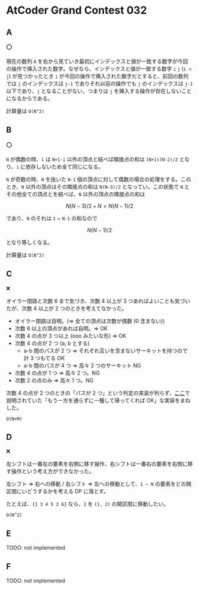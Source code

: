 # AtCoder Grand Contest 032

## A

:o:

現在の数列 `A` を右から見ていき最初にインデックスと値が一致する数字が今回の操作で挿入された数字。なぜなら、インデックスと値が一致する数字 `i` `j` (`i < j`) が見つかったとき `i` が今回の操作で挿入された数字だとすると、前回の数列では `j` のインデックスは `j-1` でありそれ以前の操作でも `j` のインデックスは `j-1` 以下であり、`j` となることがない、つまりは `j` を挿入する操作が存在しないことになるからである。

計算量は `O(N^2)`


## B

:o:

`N` が偶数の時、`i` は `N+1-i` 以外の頂点と結べば隣接点の和は `(N+1)(N-2)/2` となり、`i` に依存しないため全て同じになる。

`N` が奇数の時、`N` を抜いた `N-1` 個の頂点に対して偶数の場合の処理をする。このとき、`N` 以外の頂点はその隣接点の和は `N(N-3)/2` となってい。この状態で `N` とその他全ての頂点とを結べば、`N` 以外の頂点の隣接点の和は

```math
N(N-3)/2 + N = N(N-1)/2
```

であり、`N` のそれは `1` ~ `N-1` の和なので

```math
N(N-1)/2
```

となり等しくなる。

計算量は `O(N^2)`


## C

:x:

オイラー閉路と次数 6 まで気づき、次数 4 以上が 3 つあればよいことも気づいたが、次数 4 以上が 2 つのときを考えてなかった。

- オイラー閉路は自明。(=> 全ての頂点は次数が偶数 (0 含まない))
- 次数 6 以上の頂点があれば自明。=> OK
- 次数 4 の点が 3 つ以上 (ooo みたいな形) => OK
- 次数 4 の点が 2 つ (a, b とする)
  - a-b 間のパスが 2 つ => それぞれ互いを含まないサーキットを持つので計 3 つもてる OK
  - a-b 間のパスが 4 つ => 高々 2 つのサーキット NG
- 次数 4 の点が 1 つ => 高々 2 つ。NG
- 次数 2 の点のみ => 高々 1 つ。NG

次数 4 の点が 2 つのときの「パスが 2 つ」という判定の実装が判らず、[ここ](http://drken1215.hatenablog.com/entry/2019/03/28/161000)で説明されていた「もう一方を通らずに一種して帰ってくれば OK」な実装をまねした。

`O(N+M)`

## D

:x:

左シフトは一番左の要素を右側に移す操作、右シフトは一番右の要素を右側に移す操作という考え方ができなかった。

左シフト => 右への移動 / 右シフト => 左への移動として、`1 ~ N` の要素をどの開区間にいどうするかを考える DP に落とす。

たとえば、`{1 3 4 5 2 6}` なら、`2` を `(1, 2)` の開区間に移動したい。

`O(N^2)`

## E

TODO: not implemented

## F

TODO: not implemented

